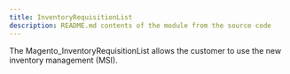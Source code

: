 ```yaml
---
title: InventoryRequisitionList
description: README.md contents of the module from the source code
---
```


The Magento_InventoryRequisitionList allows the customer to use the new inventory management (MSI).